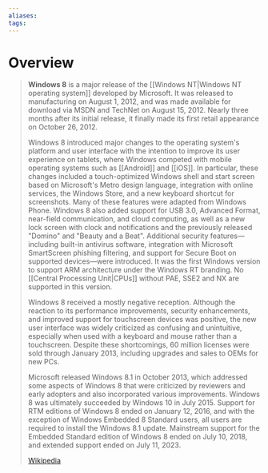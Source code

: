 ```yaml
---
aliases: 
tags:
---
```

# Overview

> **Windows 8** is a major release of the [[Windows NT|Windows NT operating system]] developed by Microsoft. It was released to manufacturing on August 1, 2012, and was made available for download via MSDN and TechNet on August 15, 2012. Nearly three months after its initial release, it finally made its first retail appearance on October 26, 2012.
>
> Windows 8 introduced major changes to the operating system's platform and user interface with the intention to improve its user experience on tablets, where Windows  competed with mobile operating systems such as [[Android]] and [[iOS]]. In particular, these changes included a touch-optimized Windows shell and start screen based on Microsoft's Metro design language, integration with online services, the Windows Store, and a new keyboard shortcut for screenshots. Many of these features were adapted from Windows Phone. Windows 8 also added support for USB 3.0, Advanced Format, near-field communication, and cloud computing, as well as a new lock screen with clock and notifications and the previously released "Domino" and "Beauty and a Beat". Additional security features—including built-in antivirus software, integration with Microsoft SmartScreen phishing filtering, and support for Secure Boot on supported devices—were introduced. It was the first Windows version to support ARM architecture under the Windows RT branding. No [[Central Processing Unit|CPUs]] without PAE, SSE2 and NX are supported in this version.
>
> Windows 8 received a mostly negative reception. Although the reaction to its performance improvements, security enhancements, and improved support for touchscreen devices was positive, the new user interface was widely criticized as confusing and unintuitive, especially when used with a keyboard and mouse rather than a touchscreen. Despite these shortcomings, 60 million licenses were sold through January 2013, including upgrades and sales to OEMs for new PCs.
>
> Microsoft released Windows 8.1 in October 2013, which addressed some aspects of Windows 8 that were criticized by reviewers and early adopters and also incorporated various improvements. Windows 8 was ultimately succeeded by Windows 10 in July 2015. Support for RTM editions of Windows 8 ended on January 12, 2016, and with the exception of Windows Embedded 8 Standard users, all users are required to install the Windows 8.1 update. Mainstream support for the Embedded Standard edition of Windows 8 ended on July 10, 2018, and extended support ended on July 11, 2023.
>
> [Wikipedia](https://en.wikipedia.org/wiki/Windows%208)


